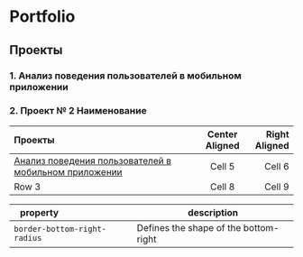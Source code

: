 # Portfolio
## Проекты
### 1. Анализ  поведения пользователей в мобильном приложении


 
### 2. Проект № 2 Наименование


| <div style="width:290px">Проекты</div> | Center Aligned  | Right Aligned |
|:------------- |:---------------:| -------------:|
|[Анализ  поведения пользователей в мобильном приложении](https://github.com/Andrey6158/Porfolio/blob/main/Analysis_of_user_behavior_in_mobile_application.ipynb)     | Cell 5          | Cell 6        |
| Row 3         | Cell 8          | Cell 9        |



| <div style="width:90px">property</div> | description                           |
| --------------------------------------- | ------------------------------------- |
| `border-bottom-right-radius`            | Defines the shape of the bottom-right |
